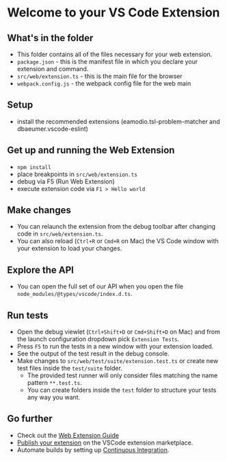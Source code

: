 # Welcome to your VS Code Extension

## What's in the folder

- This folder contains all of the files necessary for your web extension.
- `package.json` - this is the manifest file in which you declare your extension and command.
- `src/web/extension.ts` - this is the main file for the browser
- `webpack.config.js` - the webpack config file for the web main

## Setup

- install the recommended extensions (eamodio.tsl-problem-matcher and dbaeumer.vscode-eslint)

## Get up and running the Web Extension

- `npm install`
- place breakpoints in `src/web/extension.ts`
- debug via F5 (Run Web Extension)
- execute extension code via `F1 > Hello world`

## Make changes

- You can relaunch the extension from the debug toolbar after changing code in `src/web/extension.ts`.
- You can also reload (`Ctrl+R` or `Cmd+R` on Mac) the VS Code window with your extension to load your changes.

## Explore the API

- You can open the full set of our API when you open the file `node_modules/@types/vscode/index.d.ts`.

## Run tests

- Open the debug viewlet (`Ctrl+Shift+D` or `Cmd+Shift+D` on Mac) and from the launch configuration dropdown pick `Extension Tests`.
- Press `F5` to run the tests in a new window with your extension loaded.
- See the output of the test result in the debug console.
- Make changes to `src/web/test/suite/extension.test.ts` or create new test files inside the `test/suite` folder.
  - The provided test runner will only consider files matching the name pattern `**.test.ts`.
  - You can create folders inside the `test` folder to structure your tests any way you want.

## Go further

- Check out the [Web Extension Guide](https://code.visualstudio.com/api/extension-guides/web-extensions)
- [Publish your extension](https://code.visualstudio.com/api/working-with-extensions/publishing-extension) on the VSCode extension marketplace.
- Automate builds by setting up [Continuous Integration](https://code.visualstudio.com/api/working-with-extensions/continuous-integration).
